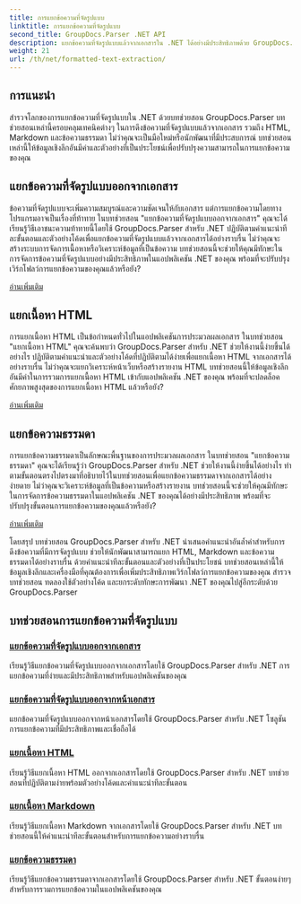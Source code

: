 ```yaml
---
title: การแยกข้อความที่จัดรูปแบบ
linktitle: การแยกข้อความที่จัดรูปแบบ
second_title: GroupDocs.Parser .NET API
description: แยกข้อความที่จัดรูปแบบแล้วจากเอกสารใน .NET ได้อย่างมีประสิทธิภาพด้วย GroupDocs.Parser เรียนรู้การแยก HTML, Markdown และข้อความธรรมดาได้อย่างราบรื่น
weight: 21
url: /th/net/formatted-text-extraction/
---
```


## การแนะนำ

สำรวจโลกของการแยกข้อความที่จัดรูปแบบใน .NET ด้วยบทช่วยสอน GroupDocs.Parser บทช่วยสอนเหล่านี้ครอบคลุมเทคนิคต่างๆ ในการดึงข้อความที่จัดรูปแบบแล้วจากเอกสาร รวมถึง HTML, Markdown และข้อความธรรมดา ไม่ว่าคุณจะเป็นมือใหม่หรือนักพัฒนาที่มีประสบการณ์ บทช่วยสอนเหล่านี้ให้ข้อมูลเชิงลึกอันมีค่าและตัวอย่างที่เป็นประโยชน์เพื่อปรับปรุงความสามารถในการแยกข้อความของคุณ

## แยกข้อความที่จัดรูปแบบออกจากเอกสาร

ข้อความที่จัดรูปแบบจะเพิ่มความสมบูรณ์และความชัดเจนให้กับเอกสาร แต่การแยกข้อความโดยทางโปรแกรมอาจเป็นเรื่องที่ท้าทาย ในบทช่วยสอน "แยกข้อความที่จัดรูปแบบออกจากเอกสาร" คุณจะได้เรียนรู้วิธีเอาชนะความท้าทายนี้โดยใช้ GroupDocs.Parser สำหรับ .NET ปฏิบัติตามคำแนะนำทีละขั้นตอนและตัวอย่างโค้ดเพื่อแยกข้อความที่จัดรูปแบบแล้วจากเอกสารได้อย่างราบรื่น ไม่ว่าคุณจะสร้างระบบการจัดการเนื้อหาหรือวิเคราะห์ข้อมูลที่เป็นข้อความ บทช่วยสอนนี้จะช่วยให้คุณมีทักษะในการจัดการข้อความที่จัดรูปแบบอย่างมีประสิทธิภาพในแอปพลิเคชัน .NET ของคุณ พร้อมที่จะปรับปรุงเวิร์กโฟลว์การแยกข้อความของคุณแล้วหรือยัง?

[อ่านเพิ่มเติม](./extract-formatted-text-from-document/)

## แยกเนื้อหา HTML

การแยกเนื้อหา HTML เป็นข้อกำหนดทั่วไปในแอปพลิเคชันการประมวลผลเอกสาร ในบทช่วยสอน "แยกเนื้อหา HTML" คุณจะค้นพบว่า GroupDocs.Parser สำหรับ .NET ช่วยให้งานนี้ง่ายขึ้นได้อย่างไร ปฏิบัติตามคำแนะนำและตัวอย่างโค้ดที่ปฏิบัติตามได้ง่ายเพื่อแยกเนื้อหา HTML จากเอกสารได้อย่างราบรื่น ไม่ว่าคุณจะแยกวิเคราะห์หน้าเว็บหรือสร้างรายงาน HTML บทช่วยสอนนี้ให้ข้อมูลเชิงลึกอันมีค่าในการรวมการแยกเนื้อหา HTML เข้ากับแอปพลิเคชัน .NET ของคุณ พร้อมที่จะปลดล็อคศักยภาพสูงสุดของการแยกเนื้อหา HTML แล้วหรือยัง?

[อ่านเพิ่มเติม](./extract-html-content/)

## แยกข้อความธรรมดา

การแยกข้อความธรรมดาเป็นลักษณะพื้นฐานของการประมวลผลเอกสาร ในบทช่วยสอน "แยกข้อความธรรมดา" คุณจะได้เรียนรู้ว่า GroupDocs.Parser สำหรับ .NET ช่วยให้งานนี้ง่ายขึ้นได้อย่างไร ทำตามขั้นตอนตรงไปตรงมาที่อธิบายไว้ในบทช่วยสอนเพื่อแยกข้อความธรรมดาจากเอกสารได้อย่างง่ายดาย ไม่ว่าคุณจะวิเคราะห์ข้อมูลที่เป็นข้อความหรือสร้างรายงาน บทช่วยสอนนี้จะช่วยให้คุณมีทักษะในการจัดการข้อความธรรมดาในแอปพลิเคชัน .NET ของคุณได้อย่างมีประสิทธิภาพ พร้อมที่จะปรับปรุงขั้นตอนการแยกข้อความของคุณแล้วหรือยัง?

[อ่านเพิ่มเติม](./extract-plain-text/)

โดยสรุป บทช่วยสอน GroupDocs.Parser สำหรับ .NET นำเสนอคำแนะนำอันล้ำค่าสำหรับการดึงข้อความที่มีการจัดรูปแบบ ช่วยให้นักพัฒนาสามารถแยก HTML, Markdown และข้อความธรรมดาได้อย่างราบรื่น ด้วยคำแนะนำทีละขั้นตอนและตัวอย่างที่เป็นประโยชน์ บทช่วยสอนเหล่านี้ให้ข้อมูลเชิงลึกและเครื่องมือที่คุณต้องการเพื่อเพิ่มประสิทธิภาพเวิร์กโฟลว์การแยกข้อความของคุณ สำรวจบทช่วยสอน ทดลองใช้ตัวอย่างโค้ด และยกระดับทักษะการพัฒนา .NET ของคุณไปสู่อีกระดับด้วย GroupDocs.Parser
## บทช่วยสอนการแยกข้อความที่จัดรูปแบบ
### [แยกข้อความที่จัดรูปแบบออกจากเอกสาร](./extract-formatted-text-from-document/)
เรียนรู้วิธีแยกข้อความที่จัดรูปแบบออกจากเอกสารโดยใช้ GroupDocs.Parser สำหรับ .NET การแยกข้อความที่ง่ายและมีประสิทธิภาพสำหรับแอปพลิเคชันของคุณ
### [แยกข้อความที่จัดรูปแบบออกจากหน้าเอกสาร](./extract-formatted-text-from-document-page/)
แยกข้อความที่จัดรูปแบบออกจากหน้าเอกสารโดยใช้ GroupDocs.Parser สำหรับ .NET โซลูชันการแยกข้อความที่มีประสิทธิภาพและเชื่อถือได้
### [แยกเนื้อหา HTML](./extract-html-content/)
เรียนรู้วิธีแยกเนื้อหา HTML ออกจากเอกสารโดยใช้ GroupDocs.Parser สำหรับ .NET บทช่วยสอนที่ปฏิบัติตามง่ายพร้อมตัวอย่างโค้ดและคำแนะนำทีละขั้นตอน
### [แยกเนื้อหา Markdown](./extract-markdown-content/)
เรียนรู้วิธีแยกเนื้อหา Markdown จากเอกสารโดยใช้ GroupDocs.Parser สำหรับ .NET บทช่วยสอนนี้ให้คำแนะนำทีละขั้นตอนสำหรับการแยกข้อความอย่างราบรื่น
### [แยกข้อความธรรมดา](./extract-plain-text/)
เรียนรู้วิธีแยกข้อความธรรมดาจากเอกสารโดยใช้ GroupDocs.Parser สำหรับ .NET ขั้นตอนง่ายๆ สำหรับการรวมการแยกข้อความในแอปพลิเคชันของคุณ